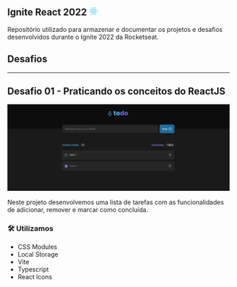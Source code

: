 ## Ignite React 2022 <img width="20" height="20" src="https://raw.githubusercontent.com/devicons/devicon/master/icons/react/react-original.svg" />

Repositório utilizado para armazenar e documentar os projetos e desafios desenvolvidos durante o Ignite 2022 da Rocketseat.

## Desafios 
___
## Desafio 01 - Praticando os conceitos do ReactJS
![alt text](/banners/desafio-01.png)


Neste projeto desenvolvemos uma lista de tarefas com as funcionalidades de adicionar, remover e marcar como concluída.

### 🛠️ Utilizamos

* CSS Modules
* Local Storage
* Vite
* Typescript
* React Icons

<br />
